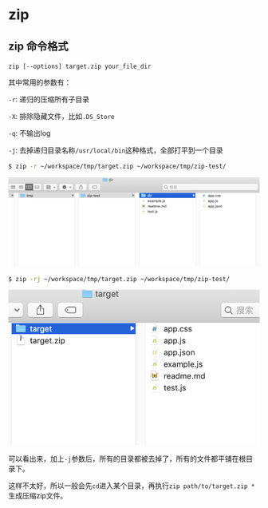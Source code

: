 # zip

## zip 命令格式

`zip [--options] target.zip your_file_dir`

其中常用的参数有：

`-r`: 递归的压缩所有子目录

`-X`: 排除隐藏文件，比如`.DS_Store`

`-q`: 不输出log

`-j`: 去掉递归目录名称`/usr/local/bin`这种格式，全部打平到一个目录


```bash
$ zip -r ~/workspace/tmp/target.zip ~/workspace/tmp/zip-test/
```

![](./imgs/zip1.png)


```bash
$ zip -rj ~/workspace/tmp/target.zip ~/workspace/tmp/zip-test/
```

![](./imgs/zip1-j.png)

可以看出来，加上`-j`参数后，所有的目录都被去掉了，所有的文件都平铺在根目录下。

这样不太好，所以一般会先`cd`进入某个目录，再执行`zip path/to/target.zip *`生成压缩zip文件。

